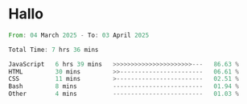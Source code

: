 # Hallo
<!--START_SECTION:waka-->

```rust
From: 04 March 2025 - To: 03 April 2025

Total Time: 7 hrs 36 mins

JavaScript   6 hrs 39 mins   >>>>>>>>>>>>>>>>>>>>>>---   86.63 %
HTML         30 mins         >>-----------------------   06.61 %
CSS          11 mins         >------------------------   02.51 %
Bash         8 mins          -------------------------   01.94 %
Other        4 mins          -------------------------   01.03 %
```

<!--END_SECTION:waka-->
